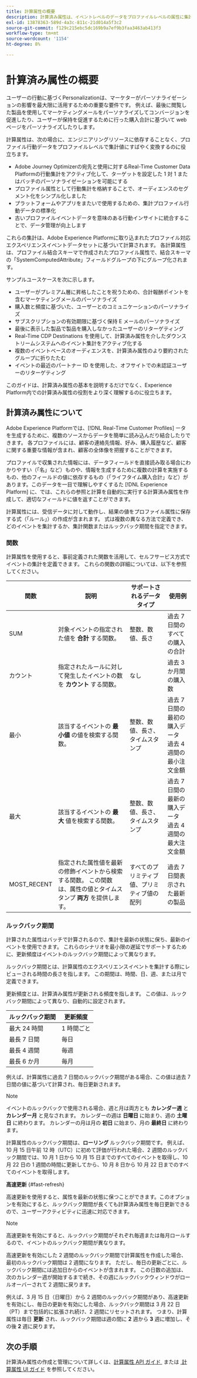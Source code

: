 ```yaml
---
title: 計算属性の概要
description: 計算済み属性は、イベントレベルのデータをプロファイルレベルの属性に集計する関数です。 これらの関数は自動的に計算され、セグメント化、アクティベーションおよびパーソナライゼーションで使用できます。
exl-id: 13878363-589d-4a3c-811c-21d014a5f3c2
source-git-commit: f129c215ebc5dc169b9a7ef9b3faa3463ab413f3
workflow-type: tm+mt
source-wordcount: '1154'
ht-degree: 8%

---
```


# 計算済み属性の概要

ユーザーの行動に基づくPersonalizationは、マーケターがパーソナライゼーションの影響を最大限に活用するための重要な要件です。 例えば、最後に閲覧した製品を使用してマーケティングメールをパーソナライズしてコンバージョンを促進したり、ユーザーが保持を促進するために行った購入合計に基づいて web ページをパーソナライズしたりします。

計算属性は、次の場合に、エンジニアリングリソースに依存することなく、プロファイル行動データをプロファイルレベルで集計値にすばやく変換するのに役立ちます。

- Adobe Journey Optimizerの宛先と使用に対するReal-Time Customer Data Platformの行動集計をアクティブ化して、ターゲットを設定した 1 対 1 またはバッチのパーソナライゼーションを可能にする
- プロファイル属性として行動集計を格納することで、オーディエンスのセグメント化をシンプル化しました
- プラットフォームやアプリをまたいで使用するための、集計プロファイル行動データの標準化
- 古いプロファイルイベントデータを意味のある行動インサイトに統合することで、データ管理が向上します

これらの集計は、Adobe Experience Platformに取り込まれたプロファイル対応エクスペリエンスイベントデータセットに基づいて計算されます。 各計算属性は、プロファイル結合スキーマで作成されたプロファイル属性で、結合スキーマの「SystemComputedAttribute」フィールドグループの下にグループ化されます。

サンプルユースケースを次に示します。

- ユーザーがプレミアム層に昇格したことを祝うための、合計報酬ポイントを含むマーケティングメールのパーソナライズ
- 購入数と頻度に基づいた、ユーザーとのコミュニケーションのパーソナライズ
- サブスクリプションの有効期限に基づく保持 E メールのパーソナライズ
- 最後に表示した製品で製品を購入しなかったユーザーのリターゲティング
- Real-Time CDP Destinations を使用して、計算済み属性を介したダウンストリームシステムへのイベント集計をアクティブ化する
- 複数のイベントベースのオーディエンスを、計算済み属性のより要約されたグループに折りたたむ
- イベントの最近のパートナー ID を使用した、オフサイトでの未認証ユーザーのリターゲティング

このガイドは、計算済み属性の基本を説明するだけでなく、Experience Platform内での計算済み属性の役割をより深く理解するのに役立ちます。

## 計算済み属性について

Adobe Experience Platformでは、[!DNL Real-Time Customer Profiles] ータを生成するために、複数のソースからデータを簡単に読み込んだり結合したりできます。 各プロファイルには、顧客の連絡先情報、好み、購入履歴など、顧客に関する重要な情報が含まれ、顧客の全体像を把握することができます。

プロファイルで収集された情報には、データフィールドを直接読み取る場合にわかりやすい（「名」など）ものや、情報を生成するために複数の計算を実施するもの、他のフィールドの値に依存するもの（「ライフタイム購入合計」など）があります。このデータを一目で理解しやすくするた [!DNL Experience Platform] に、では、これらの参照と計算を自動的に実行する計算済み属性を作成して、適切なフィールドに値を返すことができます。

計算属性には、受信データに対して動作し、結果の値をプロファイル属性に保存する式（「ルール」）の作成が含まれます。 式は複数の異なる方法で定義でき、どのイベントを集計するか、集計関数またはルックバック期間を指定できます。

### 関数

計算属性を使用すると、事前定義された関数を活用して、セルフサービス方式でイベントの集計を定義できます。 これらの関数の詳細については、以下を参照してください。

| 関数 | 説明 | サポートされるデータタイプ | 使用例 |
| -------- | ----------- | -------------------- | ------------- |
| SUM | 対象イベントの指定された値を **合計** する関数。 | 整数、数値、長さ | 過去 7 日間のすべての購入の合計 |
| カウント | 指定されたルールに対して発生したイベントの数を **カウント** する関数。 | なし | 過去 3 か月間の購入数 |
| 最小 | 該当するイベントの **最小値** の値を検索する関数。 | 整数、数値、長さ、タイムスタンプ | 過去 7 日間の最初の購入データ <br/> 過去 4 週間の最小注文金額 |
| 最大 | 該当するイベントの **最大** 値を検索する関数。 | 整数、数値、長さ、タイムスタンプ | 過去 7 日間の最新の購入データ <br/> 過去 4 週間の最大注文金額 |
| MOST_RECENT | 指定された属性値を最新の修飾イベントから検索する関数。 この関数は、属性の値とタイムスタンプ **両方** を提供します。 | すべてのプリミティブ値、プリミティブ値の配列 | 過去 7 日間表示された最新の製品 |

### ルックバック期間

計算された属性はバッチで計算されるので、集計を最新の状態に保ち、最新のイベントを使用できます。 これらのシナリオを最小限の遅延でサポートするために、更新頻度はイベントのルックバック期間によって異なります。

ルックバック期間とは、計算属性のエクスペリエンスイベントを集計する際にレビューされる時間の長さを指します。 この期間は、時間、日、週、または月で定義できます。

更新頻度とは、計算済み属性が更新される頻度を指します。 この値は、ルックバック期間によって異なり、自動的に設定されます。

| ルックバック期間 | 更新頻度 |
| --------------- | ----------------- |
| 最大 24 時間 | 1 時間ごと |
| 最長 7 日間 | 毎日 |
| 最長 4 週間 | 毎週 |
| 最長 6 か月 | 毎月 |

例えば、計算属性に過去 7 日間のルックバック期間がある場合、この値は過去 7 日間の値に基づいて計算され、毎日更新されます。

>[!NOTE]
>
>イベントのルックバックで使用される場合、週と月は両方とも **カレンダー週** と **カレンダー月** と見なされます。 カレンダーの週は **日曜日** に始まり、週の **土曜日** に終わります。 カレンダーの月は月の **初日** に始まり、月の **最終日** に終わります。

計算属性のルックバック期間は、**ローリング** ルックバック期間です。 例えば、10 月 15 日午前 12 時（UTC）に初めて評価が行われた場合、2 週間のルックバック期間では、10 月 1 日から 10 月 15 日までのすべてのイベントを取得し、10 月 22 日の 1 週間の時間に更新してから、10 月 8 日から 10 月 22 日までのすべてのイベントを取得します。

**高速更新** {#fast-refresh}

高速更新を使用すると、属性を最新の状態に保つことができます。このオプションを有効にすると、ルックバック期間が長くても計算済み属性を毎日更新できるので、ユーザーアクティビティに迅速に対応できます。

>[!NOTE]
>
>高速更新を有効にすると、ルックバック期間がそれぞれ毎週または毎月ロールするので、イベントのルックバック期間が異なります。
>
>高速更新を有効にした 2 週間のルックバック期間で計算属性を作成した場合、最初のルックバック期間は 2 週間になります。 ただし、毎日の更新ごとに、ルックバック期間には追加日からのイベントが含まれます。 この日数の追加は、次のカレンダー週が開始するまで続き、その週にルックバックウィンドウがロールオーバーされて 2 週間に戻ります。
>
>例えば、3 月 15 日（日曜日）から 2 週間のルックバック期間があり、高速更新を有効にし、毎日の更新を有効にした場合、ルックバック期間は 3 月 22 日（PT）まで包括的に拡張され続け、2 週間にリセットされます。 つまり、計算属性は毎日 **更新** され、ルックバック期間は週の間に **2** 週から **3** 週に増加し、その後 **2** 週に戻ります。

## 次の手順

計算済み属性の作成と管理について詳しくは、[&#x200B; 計算属性 API ガイド &#x200B;](./api.md) または [&#x200B; 計算属性 UI ガイド &#x200B;](./ui.md) を参照してください。
